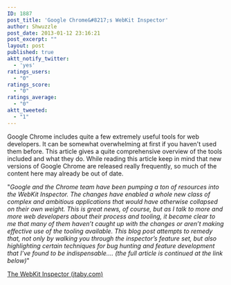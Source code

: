```yaml
---
ID: 1887
post_title: 'Google Chrome&#8217;s WebKit Inspector'
author: Shwuzzle
post_date: 2013-01-12 23:16:21
post_excerpt: ""
layout: post
published: true
aktt_notify_twitter:
  - 'yes'
ratings_users:
  - "0"
ratings_score:
  - "0"
ratings_average:
  - "0"
aktt_tweeted:
  - "1"
---
```

Google Chrome includes quite a few extremely useful tools for web developers. It can be somewhat overwhelming at first if you haven't used them before. This article gives a quite comprehensive overview of the tools included and what they do. While reading this article keep in mind that new versions of Google Chrome are released really frequently, so much of the content here may already be out of date.

"<em>Google and the Chrome team have been pumping a ton of resources into the WebKit Inspector. The changes have enabled a whole new class of complex and ambitious applications that would have otherwise collapsed on their own weight. This is great news, of course, but as I talk to more and more web developers about their process and tooling, it became clear to me that many of them haven’t caught up with the changes or aren’t making effective use of the tooling available. This blog post attempts to remedy that, not only by walking you through the inspector’s feature set, but also highlighting certain techniques for bug hunting and feature development that I’ve found to be indispensable.... (the full article is continued at the link below)</em>"

<a href="http://jtaby.com/blog/2012/04/23/modern-web-development-part-1">The WebKit Inspector (jtaby.com)</a>
